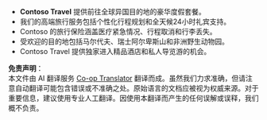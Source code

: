 <!--
CO_OP_TRANSLATOR_METADATA:
{
  "original_hash": "566fa0a014066992b55e6e5b408b24bc",
  "translation_date": "2025-05-20T09:51:20+00:00",
  "source_file": "05-agentic-rag/code_samples/document.md",
  "language_code": "zh"
}
-->
- **Contoso Travel** 提供前往全球异国目的地的豪华度假套餐。
- 我们的高端旅行服务包括个性化行程规划和全天候24小时礼宾支持。
- Contoso 的旅行保险涵盖医疗紧急情况、行程取消和行李丢失。
- 受欢迎的目的地包括马尔代夫、瑞士阿尔卑斯山和非洲野生动物园。
- Contoso Travel 提供独家进入精品酒店和私人导览游的机会。

**免责声明**：  
本文件由 AI 翻译服务 [Co-op Translator](https://github.com/Azure/co-op-translator) 翻译而成。虽然我们力求准确，但请注意自动翻译可能包含错误或不准确之处。原始语言的文档应被视为权威来源。对于重要信息，建议使用专业人工翻译。因使用本翻译而产生的任何误解或误释，我们概不负责。